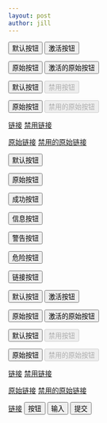 ```yaml
---
layout: post
author: jill
---
```


<p>
  <button type="button" class="btn btn-default btn-lg ">默认按钮</button>
  <button type="button" class="btn btn-default btn-lg active">激活按钮</button>
</p>
<p>
  <button type="button" class="btn btn-primary btn-lg ">原始按钮</button>
  <button type="button" class="btn btn-primary btn-lg active">激活的原始按钮</button>
</p>

<p>
  <button type="button" class="btn btn-default btn-lg">默认按钮</button>
  <button type="button" class="btn btn-default btn-lg" disabled="disabled">禁用按钮</button>
</p>
<p>
  <button type="button" class="btn btn-primary btn-lg ">原始按钮</button>
  <button type="button" class="btn btn-primary btn-lg" disabled="disabled">禁用的原始按钮</button>
</p>
<p>
  <a href="#" class="btn btn-default btn-lg" role="button">链接</a>
  <a href="#" class="btn btn-default btn-lg disabled" role="button">禁用链接</a>
</p>
<p>
  <a href="#" class="btn btn-primary btn-lg" role="button">原始链接</a>
  <a href="#" class="btn btn-primary btn-lg disabled" role="button">禁用的原始链接</a>
</p>

<!-- 标准的按钮 -->
<button type="button" class="btn btn-default">默认按钮</button>
<!-- 提供额外的视觉效果，标识一组按钮中的原始动作 -->
<button type="button" class="btn btn-primary">原始按钮</button>
<!-- 表示一个成功的或积极的动作 -->
<button type="button" class="btn btn-success">成功按钮</button>
<!-- 信息警告消息的上下文按钮 -->
<button type="button" class="btn btn-info">信息按钮</button>
<!-- 表示应谨慎采取的动作 -->
<button type="button" class="btn btn-warning">警告按钮</button>
<!-- 表示一个危险的或潜在的负面动作 -->
<button type="button" class="btn btn-danger">危险按钮</button>
<!-- 并不强调是一个按钮，看起来像一个链接，但同时保持按钮的行为 -->
<button type="button" class="btn btn-link">链接按钮</button>

<p>
  <button type="button" class="btn btn-default btn-lg ">默认按钮</button>
  <button type="button" class="btn btn-default btn-lg active">激活按钮</button>
</p>
<p>
  <button type="button" class="btn btn-primary btn-lg ">原始按钮</button>
  <button type="button" class="btn btn-primary btn-lg active">激活的原始按钮</button>
</p>

<p>
  <button type="button" class="btn btn-default btn-lg">默认按钮</button>
  <button type="button" class="btn btn-default btn-lg" disabled="disabled">禁用按钮</button>
</p>
<p>
  <button type="button" class="btn btn-primary btn-lg ">原始按钮</button>
  <button type="button" class="btn btn-primary btn-lg" disabled="disabled">禁用的原始按钮</button>
</p>
<p>
  <a href="#" class="btn btn-default btn-lg" role="button">链接</a>
  <a href="#" class="btn btn-default btn-lg disabled" role="button">禁用链接</a>
</p>
<p>
  <a href="#" class="btn btn-primary btn-lg" role="button">原始链接</a>
  <a href="#" class="btn btn-primary btn-lg disabled" role="button">禁用的原始链接</a>
</p>

<a class="btn btn-default" href="#" role="button">链接</a>
<button class="btn btn-default" type="submit">按钮</button>
<input class="btn btn-default" type="button" value="输入">
<input class="btn btn-default" type="submit" value="提交">

